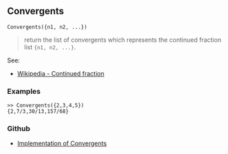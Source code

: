 ## Convergents

```
Convergents({n1, n2, ...})
```

> return the list of convergents which represents the continued fraction list `{n1, n2, ...}`.
  
See:  
* [Wikipedia - Continued fraction](https://en.wikipedia.org/wiki/Continued_fraction)

### Examples

```
>> Convergents({2,3,4,5})
{2,7/3,30/13,157/68}

```
  

### Github

* [Implementation of Convergents](https://github.com/axkr/symja_android_library/blob/master/symja_android_library/matheclipse-core/src/main/java/org/matheclipse/core/builtin/NumberTheory.java#L899) 
